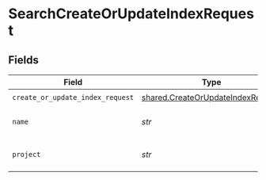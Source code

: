 # SearchCreateOrUpdateIndexRequest


## Fields

| Field                                                                                  | Type                                                                                   | Required                                                                               | Description                                                                            |
| -------------------------------------------------------------------------------------- | -------------------------------------------------------------------------------------- | -------------------------------------------------------------------------------------- | -------------------------------------------------------------------------------------- |
| `create_or_update_index_request`                                                       | [shared.CreateOrUpdateIndexRequest](../../models/shared/createorupdateindexrequest.md) | :heavy_check_mark:                                                                     | N/A                                                                                    |
| `name`                                                                                 | *str*                                                                                  | :heavy_check_mark:                                                                     | search index name.                                                                     |
| `project`                                                                              | *str*                                                                                  | :heavy_check_mark:                                                                     | Tigris project name.                                                                   |
